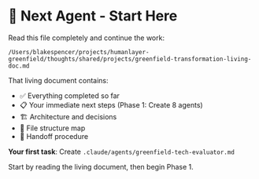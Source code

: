 # 👋 Next Agent - Start Here

Read this file completely and continue the work:

```
/Users/blakespencer/projects/humanlayer-greenfield/thoughts/shared/projects/greenfield-transformation-living-doc.md
```

That living document contains:
- ✅ Everything completed so far
- 📋 Your immediate next steps (Phase 1: Create 8 agents)
- 🏗️ Architecture and decisions
- 📁 File structure map
- 🔄 Handoff procedure

**Your first task**: Create `.claude/agents/greenfield-tech-evaluator.md`

Start by reading the living document, then begin Phase 1.
